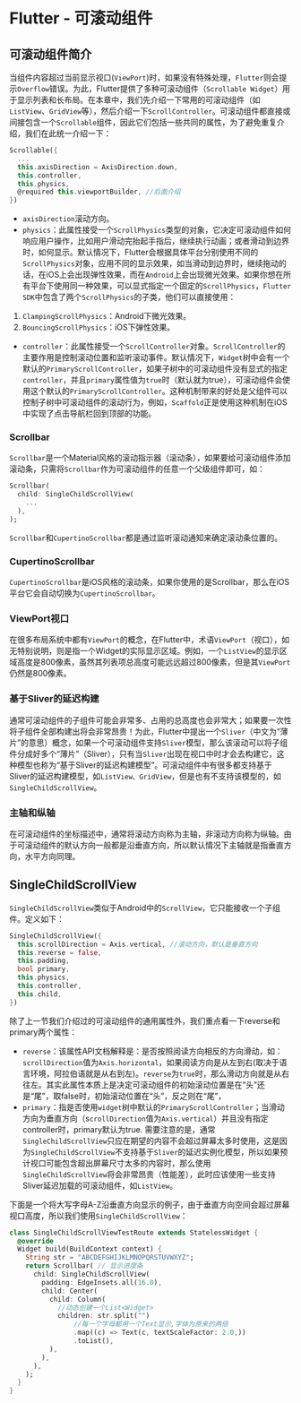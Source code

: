 # Flutter - 可滚动组件
## 可滚动组件简介
当组件内容超过当前显示视口(`ViewPort`)时，如果没有特殊处理，`Flutter`则会提示`Overflow`错误。为此，Flutter提供了多种可滚动组件（`Scrollable Widget`）用于显示列表和长布局。在本章中，我们先介绍一下常用的可滚动组件（如`ListView`、`GridView`等），然后介绍一下`ScrollController`。可滚动组件都直接或间接包含一个`Scrollable`组件，因此它们包括一些共同的属性，为了避免重复介绍，我们在此统一介绍一下：
```dart
Scrollable({
  ...
  this.axisDirection = AxisDirection.down,
  this.controller,
  this.physics,
  @required this.viewportBuilder, //后面介绍
})
```
- `axisDirection`滚动方向。
- `physics`：此属性接受一个`ScrollPhysics`类型的对象，它决定可滚动组件如何响应用户操作，比如用户滑动完抬起手指后，继续执行动画；或者滑动到边界时，如何显示。默认情况下，Flutter会根据具体平台分别使用不同的`ScrollPhysics`对象，应用不同的显示效果，如当滑动到边界时，继续拖动的话，在iOS上会出现弹性效果，而在`Android`上会出现微光效果。如果你想在所有平台下使用同一种效果，可以显式指定一个固定的`ScrollPhysics`，`Flutter SDK`中包含了两个`ScrollPhysics`的子类，他们可以直接使用：
1. `ClampingScrollPhysics`：Android下微光效果。
2. `BouncingScrollPhysics`：iOS下弹性效果。
- `controller`：此属性接受一个`ScrollController`对象。`ScrollController`的主要作用是控制滚动位置和监听滚动事件。默认情况下，`Widget`树中会有一个默认的`PrimaryScrollController`，如果子树中的可滚动组件没有显式的指定`controller`，并且`primary`属性值为`true`时（默认就为true），可滚动组件会使用这个默认的`PrimaryScrollController`。这种机制带来的好处是父组件可以控制子树中可滚动组件的滚动行为，例如，`Scaffold`正是使用这种机制在iOS中实现了点击导航栏回到顶部的功能。
### Scrollbar
`Scrollbar`是一个Material风格的滚动指示器（滚动条），如果要给可滚动组件添加滚动条，只需将`Scrollbar`作为可滚动组件的任意一个父级组件即可，如：
```dart
Scrollbar(
  child: SingleChildScrollView(
    ...
  ),
);
```
`Scrollbar`和`CupertinoScrollbar`都是通过监听滚动通知来确定滚动条位置的。  

### CupertinoScrollbar
`CupertinoScrollbar`是iOS风格的滚动条，如果你使用的是Scrollbar，那么在iOS平台它会自动切换为`CupertinoScrollbar`。

### ViewPort视口
在很多布局系统中都有`ViewPort`的概念，在Flutter中，术语`ViewPort`（视口），如无特别说明，则是指一个Widget的实际显示区域。例如，一个`ListView`的显示区域高度是800像素，虽然其列表项总高度可能远远超过800像素，但是其`ViewPort`仍然是800像素。

### 基于Sliver的延迟构建
通常可滚动组件的子组件可能会非常多、占用的总高度也会非常大；如果要一次性将子组件全部构建出将会非常昂贵！为此，Flutter中提出一个`Sliver`（中文为“薄片”的意思）概念，如果一个可滚动组件支持`Sliver`模型，那么该滚动可以将子组件分成好多个“薄片”（Sliver），只有当`Sliver`出现在视口中时才会去构建它，这种模型也称为“基于Sliver的延迟构建模型”。可滚动组件中有很多都支持基于Sliver的延迟构建模型，如`ListView、GridView`，但是也有不支持该模型的，如`SingleChildScrollView`。

### 主轴和纵轴
在可滚动组件的坐标描述中，通常将滚动方向称为主轴，非滚动方向称为纵轴。由于可滚动组件的默认方向一般都是沿垂直方向，所以默认情况下主轴就是指垂直方向，水平方向同理。

## SingleChildScrollView

`SingleChildScrollView`类似于Android中的`ScrollView`，它只能接收一个子组件。定义如下：
```dart
SingleChildScrollView({
  this.scrollDirection = Axis.vertical, //滚动方向，默认是垂直方向
  this.reverse = false, 
  this.padding, 
  bool primary, 
  this.physics, 
  this.controller,
  this.child,
})
```
除了上一节我们介绍过的可滚动组件的通用属性外，我们重点看一下reverse和primary两个属性：

- `reverse`：该属性API文档解释是：是否按照阅读方向相反的方向滑动，如：`scrollDirection`值为`Axis.horizontal`，如果阅读方向是从左到右(取决于语言环境，阿拉伯语就是从右到左)。`reverse`为`true`时，那么滑动方向就是从右往左。其实此属性本质上是决定可滚动组件的初始滚动位置是在“头”还是“尾”，取false时，初始滚动位置在“头”，反之则在“尾”，
- `primary`：指是否使用`widget`树中默认的`PrimaryScrollController`；当滑动方向为垂直方向（s`crollDirection`值为`Axis.vertical`）并且没有指定controller时，primary默认为true.
需要注意的是，通常`SingleChildScrollView`只应在期望的内容不会超过屏幕太多时使用，这是因为`SingleChildScrollView`不支持基于`Sliver`的延迟实例化模型，所以如果预计视口可能包含超出屏幕尺寸太多的内容时，那么使用`SingleChildScrollView`将会非常昂贵（性能差），此时应该使用一些支持Sliver延迟加载的可滚动组件，如`ListView`。  

下面是一个将大写字母A-Z沿垂直方向显示的例子，由于垂直方向空间会超过屏幕视口高度，所以我们使用`SingleChildScrollView`：
```dart
class SingleChildScrollViewTestRoute extends StatelessWidget {
  @override
  Widget build(BuildContext context) {
    String str = "ABCDEFGHIJKLMNOPQRSTUVWXYZ";
    return Scrollbar( // 显示进度条
      child: SingleChildScrollView(
        padding: EdgeInsets.all(16.0),
        child: Center(
          child: Column( 
            //动态创建一个List<Widget>  
            children: str.split("") 
                //每一个字母都用一个Text显示,字体为原来的两倍
                .map((c) => Text(c, textScaleFactor: 2.0,)) 
                .toList(),
          ),
        ),
      ),
    );
  }
}
```